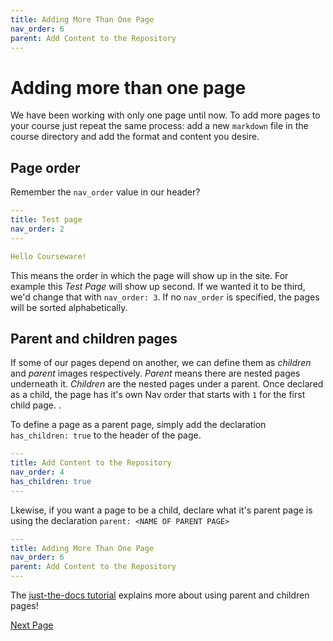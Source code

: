 ```yaml
---
title: Adding More Than One Page
nav_order: 6
parent: Add Content to the Repository
---
```


# Adding more than one page

We have been working with only one page until now.
To add more pages to your course just repeat the same process: add a new `markdown` file in the course directory and add the format and content you desire.

## Page order

Remember the `nav_order` value in our header?

```yaml
---
title: Test page
nav_order: 2
---

Hello Courseware!
```

This means the order in which the page will show up in the site.
For example this *Test Page* will show up second.
If we wanted it to be third, we'd change that with `nav_order: 3`.
If no `nav_order` is specified, the pages will be sorted alphabetically.

## Parent and children pages

If some of our pages depend on another, we can define them as *children* and *parent* images respectively. *Parent* means there are nested pages underneath it. *Children* are the nested pages under a parent. Once declared as a child, the page has it's own Nav order that starts with `1` for the first child page. . 

To define a page as a parent page, simply add the declaration `has_children: true` to the header of the page. 

```yaml
---
title: Add Content to the Repository
nav_order: 4
has_children: true
---
```

Lkewise, if you want a page to be a child, declare what it's parent page is using the declaration `parent: <NAME OF PARENT PAGE>`

```yaml
---
title: Adding More Than One Page
nav_order: 6
parent: Add Content to the Repository
---
```

The [just-the-docs tutorial](https://pmarsceill.github.io/just-the-docs/docs/navigation-structure/#pages-with-children) explains more about using parent and children pages!

[Next Page](https://devops-education.gitlab.io/cwac-workshop/course/links_to_examples/)